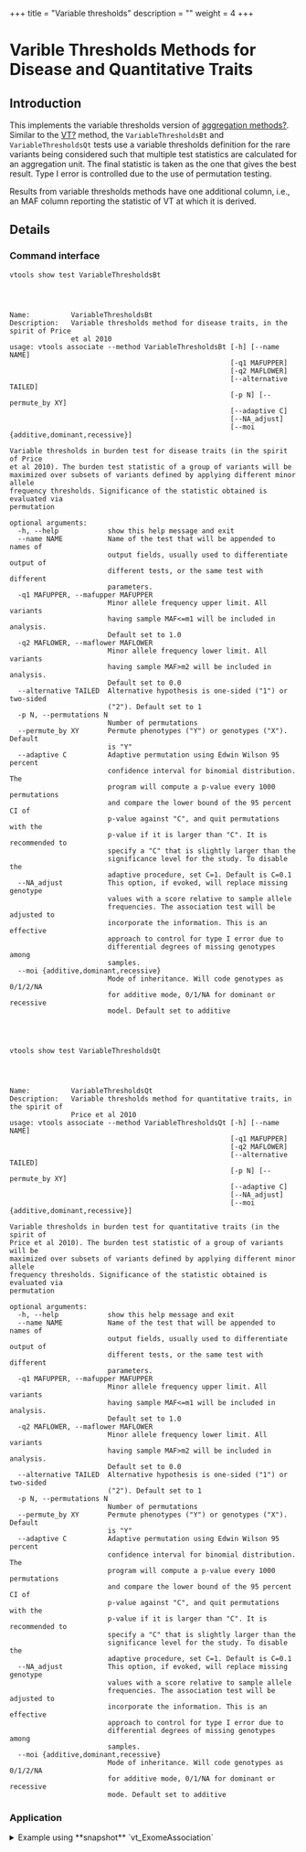 
+++
title = "Variable thresholds"
description = ""
weight = 4
+++



# Varible Thresholds Methods for Disease and Quantitative Traits 



## Introduction

This implements the variable thresholds version of [aggregation methods][1][?][1]. Similar to the [VT][2][?][2] method, the `VariableThresholdsBt` and `VariableThresholdsQt` tests use a variable thresholds definition for the rare variants being considered such that multiple test statistics are calculated for an aggregation unit. The final statistic is taken as the one that gives the best result. Type I error is controlled due to the use of permutation testing. 

Results from variable thresholds methods have one additional column, i.e., an MAF column reporting the statistic of VT at which it is derived. 



## Details

### Command interface

    vtools show test VariableThresholdsBt
    



    Name:          VariableThresholdsBt
    Description:   Variable thresholds method for disease traits, in the spirit of Price
                   et al 2010
    usage: vtools associate --method VariableThresholdsBt [-h] [--name NAME]
                                                          [-q1 MAFUPPER]
                                                          [-q2 MAFLOWER]
                                                          [--alternative TAILED]
                                                          [-p N] [--permute_by XY]
                                                          [--adaptive C]
                                                          [--NA_adjust]
                                                          [--moi {additive,dominant,recessive}]
    
    Variable thresholds in burden test for disease traits (in the spirit of Price
    et al 2010). The burden test statistic of a group of variants will be
    maximized over subsets of variants defined by applying different minor allele
    frequency thresholds. Significance of the statistic obtained is evaluated via
    permutation
    
    optional arguments:
      -h, --help            show this help message and exit
      --name NAME           Name of the test that will be appended to names of
                            output fields, usually used to differentiate output of
                            different tests, or the same test with different
                            parameters.
      -q1 MAFUPPER, --mafupper MAFUPPER
                            Minor allele frequency upper limit. All variants
                            having sample MAF<=m1 will be included in analysis.
                            Default set to 1.0
      -q2 MAFLOWER, --maflower MAFLOWER
                            Minor allele frequency lower limit. All variants
                            having sample MAF>m2 will be included in analysis.
                            Default set to 0.0
      --alternative TAILED  Alternative hypothesis is one-sided ("1") or two-sided
                            ("2"). Default set to 1
      -p N, --permutations N
                            Number of permutations
      --permute_by XY       Permute phenotypes ("Y") or genotypes ("X"). Default
                            is "Y"
      --adaptive C          Adaptive permutation using Edwin Wilson 95 percent
                            confidence interval for binomial distribution. The
                            program will compute a p-value every 1000 permutations
                            and compare the lower bound of the 95 percent CI of
                            p-value against "C", and quit permutations with the
                            p-value if it is larger than "C". It is recommended to
                            specify a "C" that is slightly larger than the
                            significance level for the study. To disable the
                            adaptive procedure, set C=1. Default is C=0.1
      --NA_adjust           This option, if evoked, will replace missing genotype
                            values with a score relative to sample allele
                            frequencies. The association test will be adjusted to
                            incorporate the information. This is an effective
                            approach to control for type I error due to
                            differential degrees of missing genotypes among
                            samples.
      --moi {additive,dominant,recessive}
                            Mode of inheritance. Will code genotypes as 0/1/2/NA
                            for additive mode, 0/1/NA for dominant or recessive
                            model. Default set to additive
    



    vtools show test VariableThresholdsQt
    



    Name:          VariableThresholdsQt
    Description:   Variable thresholds method for quantitative traits, in the spirit of
                   Price et al 2010
    usage: vtools associate --method VariableThresholdsQt [-h] [--name NAME]
                                                          [-q1 MAFUPPER]
                                                          [-q2 MAFLOWER]
                                                          [--alternative TAILED]
                                                          [-p N] [--permute_by XY]
                                                          [--adaptive C]
                                                          [--NA_adjust]
                                                          [--moi {additive,dominant,recessive}]
    
    Variable thresholds in burden test for quantitative traits (in the spirit of
    Price et al 2010). The burden test statistic of a group of variants will be
    maximized over subsets of variants defined by applying different minor allele
    frequency thresholds. Significance of the statistic obtained is evaluated via
    permutation
    
    optional arguments:
      -h, --help            show this help message and exit
      --name NAME           Name of the test that will be appended to names of
                            output fields, usually used to differentiate output of
                            different tests, or the same test with different
                            parameters.
      -q1 MAFUPPER, --mafupper MAFUPPER
                            Minor allele frequency upper limit. All variants
                            having sample MAF<=m1 will be included in analysis.
                            Default set to 1.0
      -q2 MAFLOWER, --maflower MAFLOWER
                            Minor allele frequency lower limit. All variants
                            having sample MAF>m2 will be included in analysis.
                            Default set to 0.0
      --alternative TAILED  Alternative hypothesis is one-sided ("1") or two-sided
                            ("2"). Default set to 1
      -p N, --permutations N
                            Number of permutations
      --permute_by XY       Permute phenotypes ("Y") or genotypes ("X"). Default
                            is "Y"
      --adaptive C          Adaptive permutation using Edwin Wilson 95 percent
                            confidence interval for binomial distribution. The
                            program will compute a p-value every 1000 permutations
                            and compare the lower bound of the 95 percent CI of
                            p-value against "C", and quit permutations with the
                            p-value if it is larger than "C". It is recommended to
                            specify a "C" that is slightly larger than the
                            significance level for the study. To disable the
                            adaptive procedure, set C=1. Default is C=0.1
      --NA_adjust           This option, if evoked, will replace missing genotype
                            values with a score relative to sample allele
                            frequencies. The association test will be adjusted to
                            incorporate the information. This is an effective
                            approach to control for type I error due to
                            differential degrees of missing genotypes among
                            samples.
      --moi {additive,dominant,recessive}
                            Mode of inheritance. Will code genotypes as 0/1/2/NA
                            for additive mode, 0/1/NA for dominant or recessive
                            mode. Default set to additive
    



### Application

<details><summary> Example using **snapshot** `vt_ExomeAssociation`</summary> 



    vtools associate rare status --covariates age gender bmi exposure -m "VariableThresholdsBt \
    --name VariableThresholdsBt --alternative 2 -p 5000 --permute_by X --adaptive 0.05" --group\
    _by name2 --to_db variablethresholdsBt -j8 > variablethresholdsBt.txt
    



    



    vtools show fields | grep variablethresholdsBt.txt
    



    



    head variablethresholdsBt.txt
    



    



    vtools associate rare bmi --covariates age gender exposure -m "VariableThresholdsQt --name \
    VariableThresholdsQt --alternative 2 -p 5000 --permute_by X --adaptive 0.05" --group_by nam\
    e2 --to_db variablethresholdsQt -j8 > variablethresholdsQt.txt
    



    INFO: 3180 samples are found
    INFO: 2632 groups are found
    INFO: Starting 8 processes to load genotypes
    Loading genotypes: 100% [=========================================================================================================================================] 3,180 34.2/s in 00:01:33
    Testing for association: 100% [================================================================================================================================] 2,632/147 2.8/s in 00:15:35
    INFO: Association tests on 2632 groups have completed. 147 failed.
    INFO: Using annotation DB variablethresholdsQt in project test.
    INFO: Annotation database used to record results of association tests. Created on Thu, 31 Jan 2013 22:54:27
    



    vtools show fields | grep variablethresholdsQt.txt
    



    variablethresholdsQt.name2   name2
    variablethresholdsQt.sample_size_VariableThresholdsQt sample size
    variablethresholdsQt.num_variants_VariableThresholdsQt number of variants in each group (adjusted for specified MAF
                                 upper/lower bounds)
    variablethresholdsQt.total_mac_VariableThresholdsQt total minor allele counts in a group (adjusted for MOI)
    variablethresholdsQt.beta_x_VariableThresholdsQt test statistic. In the context of regression this is estimate of
                                 effect size for x
    variablethresholdsQt.pvalue_VariableThresholdsQt p-value
    variablethresholdsQt.std_error_VariableThresholdsQt Empirical estimate of the standard deviation of statistic under the
                                 null
    variablethresholdsQt.num_permutations_VariableThresholdsQt number of permutations at which p-value is evaluated
    variablethresholdsQt.MAF_threshold_VariableThresholdsQt The minor allele frequency at which the test statistic is maximized
    



    head variablethresholdsQt.txt
    



    name2	sample_size_VariableThresholdsQt	num_variants_VariableThresholdsQt	total_mac_VariableThresholdsQt	beta_x_VariableThresholdsQt	pvalue_VariableThresholdsQt	std_error_VariableThresholdsQt	num_permutations_VariableThresholdsQt	MAF_threshold_VariableThresholdsQt
    ABCB10	3180	6	122	5.93777	0.247752	3.68504	1000	0.000157233
    ABCD3	3180	3	42	-1.48612	0.301698	0.740477	1000	0.00267296
    AADACL4	3180	5	138	-1.70538	0.151848	0.927952	1000	0.00157233
    AAMP	3180	3	35	2.352	0.0666445	0.923285	3000	0.00220126
    ABCB6	3180	7	151	1.98423	0.655345	3.83344	1000	0.000157233
    ABI2	3180	1	25	0	0.993007	0	1000	0.00393082
    ABHD1	3180	5	29	-1.81424	0.257742	1.19045	1000	0.000314465
    ABCG8	3180	12	152	-3.48381	0.143856	1.26176	1000	0.000786164
    ACAP3	3180	3	17	2.70541	0.281718	2.01218	1000	0.000314465
    

(:exampleend</summary>

 [1]: http://localhost/~iceli/wiki/pmwiki.php?n=Association.Aggregation?action=edit
 [2]: http://localhost/~iceli/wiki/pmwiki.php?n=Association.VariableThresholds?action=edit